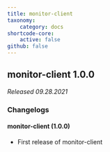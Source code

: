 ```yaml
---
title: monitor-client
taxonomy:
    category: docs
shortcode-core:
    active: false
github: false
---
```


## monitor-client 1.0.0

_Released 09.28.2021_

### Changelogs

#### monitor-client (1.0.0)

* First release of monitor-client

